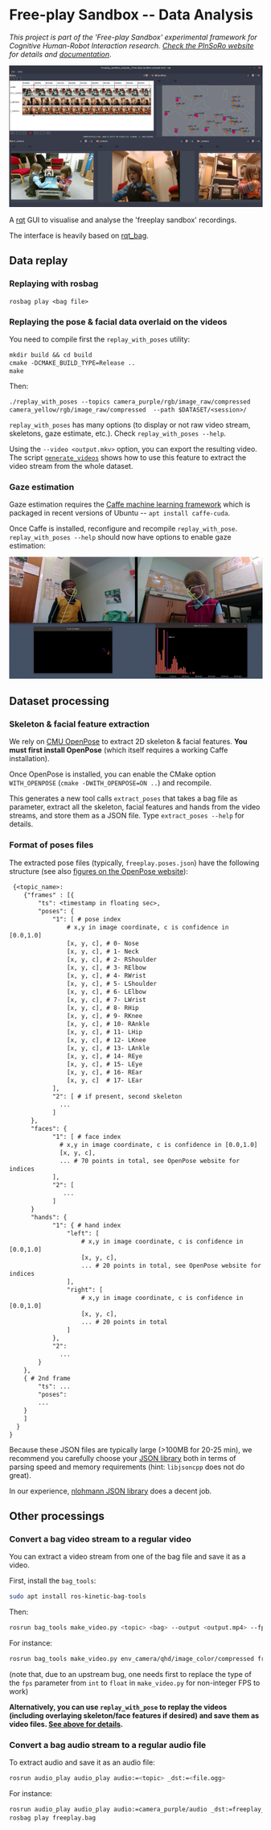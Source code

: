 Free-play Sandbox -- Data Analysis
==================================

*This project is part of the 'Free-play Sandbox' experimental framework for
Cognitive Human-Robot Interaction research. [Check the PInSoRo
website](https://freeplay-sandbox.github.io/) for details and
[documentation](https://freeplay-sandbox.github.io/freeplay-software)*.

![Screenshoot of the GUI](docs/screenshot.jpg)

A [rqt](http://wiki.ros.org/rqt) GUI to visualise and analyse the 'freeplay
sandbox' recordings.

The interface is heavily based on
[rqt_bag](https://github.com/ros-visualization/rqt_common_plugins/tree/master/rqt_bag).

Data replay
-----------

### Replaying with rosbag

```
rosbag play <bag file>
```


### Replaying the pose & facial data overlaid on the videos


You need to compile first the `replay_with_poses` utility:

```
mkdir build && cd build
cmake -DCMAKE_BUILD_TYPE=Release ..
make
```

Then:
```
./replay_with_poses --topics camera_purple/rgb/image_raw/compressed camera_yellow/rgb/image_raw/compressed  --path $DATASET/<session>/
```

`replay_with_poses` has many options (to display or not raw video stream,
skeletons, gaze estimate, etc.). Check `replay_with_poses --help`.


Using the `--video <output.mkv>` option, you can export the resulting video. The
script [`generate_videos`](scripts/generate_videos) shows how to use this
feature to extract the video stream from the whole dataset.

### Gaze estimation


Gaze estimation requires the [Caffe machine learning
framework](http://caffe.berkeleyvision.org/) which is packaged in recent
versions of Ubuntu -- `apt install caffe-cuda`.

Once Caffe is installed, reconfigure and recompile `replay_with_pose`.
`replay_with_poses --help` should now have options to enable gaze estimation:


![Gaze estimation](docs/gaze_tracking_distribution.png)


Dataset processing
------------------

### Skeleton & facial feature extraction

We rely on [CMU
OpenPose](https://github.com/CMU-Perceptual-Computing-Lab/openpose) to extract
2D skeleton & facial features. **You must first install OpenPose** (which itself
requires a working Caffe installation).

Once OpenPose is installed, you can enable the CMake option `WITH_OPENPOSE`
(`cmake -DWITH_OPENPOSE=ON ..`) and recompile.

This generates a new tool calls `extract_poses` that takes a bag file as
parameter, extract all the skeleton, facial features and hands from the video
streams, and store them as a JSON file. Type `extract_poses --help` for details.

### Format of poses files

The extracted pose files (typically, `freeplay.poses.json`) have the following
structure (see also [figures on the OpenPose
website](https://github.com/CMU-Perceptual-Computing-Lab/openpose/blob/master/doc/output.md#pose-output-format)):

```
 {<topic_name>:
    {"frames" : [{
        "ts": <timestamp in floating sec>,
        "poses": {
            "1": [ # pose index
                # x,y in image coordinate, c is confidence in [0.0,1.0]
                [x, y, c], # 0- Nose
                [x, y, c], # 1- Neck
                [x, y, c], # 2- RShoulder
                [x, y, c], # 3- RElbow
                [x, y, c], # 4- RWrist
                [x, y, c], # 5- LShoulder
                [x, y, c], # 6- LElbow
                [x, y, c], # 7- LWrist
                [x, y, c], # 8- RHip
                [x, y, c], # 9- RKnee
                [x, y, c], # 10- RAnkle
                [x, y, c], # 11- LHip
                [x, y, c], # 12- LKnee
                [x, y, c], # 13- LAnkle
                [x, y, c], # 14- REye
                [x, y, c], # 15- LEye
                [x, y, c], # 16- REar
                [x, y, c]  # 17- LEar
            ],
            "2": [ # if present, second skeleton
              ...
            ]
      },
      "faces": {
            "1": [ # face index
              # x,y in image coordinate, c is confidence in [0.0,1.0]
              [x, y, c],
              ... # 70 points in total, see OpenPose website for indices
            ],
            "2": [
               ...
            ]
      }
      "hands": {
            "1": { # hand index
                "left": [
                    # x,y in image coordinate, c is confidence in [0.0,1.0]
                    [x, y, c],
                    ... # 20 points in total, see OpenPose website for indices
                ],
                "right": [
                    # x,y in image coordinate, c is confidence in [0.0,1.0]
                    [x, y, c],
                    ... # 20 points in total
                ]
            },
            "2":
              ...
        }
    },
    { # 2nd frame
        "ts": ...
        "poses":
        ...
    }
    ]
  }
}
```

Because these JSON files are typically large (>100MB for 20-25 min), we
recommend you carefully choose your [JSON
library](https://github.com/miloyip/nativejson-benchmark) both in terms of
parsing speed and memory requirements (hint: `libjsoncpp` does not do great).

In our experience, [nlohmann JSON library](https://nlohmann.github.io/json/)
does a decent job.


Other processings
-----------------


### Convert a bag video stream to a regular video

You can extract a video stream from one of the bag file and save it as a video.

First, install the `bag_tools`:
```sh
sudo apt install ros-kinetic-bag-tools
```

Then:

```sh
rosrun bag_tools make_video.py <topic> <bag> --output <output.mp4> --fps <fps>
```

For instance:
```sh
rosrun bag_tools make_video.py env_camera/qhd/image_color/compressed freeplay.bag --output freeplay_env.mp4 --fps 28.0
```

(note that, due to an upstream bug, one needs first to replace the type of the `fps`
parameter from `int` to `float` in `make_video.py` for non-integer FPS to work)

**Alternatively, you can use `replay_with_pose` to replay the videos (including
overlaying skeleton/face features if desired) and save them as video files. [See
above for details](#replaying-the-pose--facial-data-overlaid-on-the-videos).**

### Convert a bag audio stream to a regular audio file

To extract audio and save it as an audio file:

```sh
rosrun audio_play audio_play audio:=<topic> _dst:=<file.ogg>
```

For instance:
```sh
rosrun audio_play audio_play audio:=camera_purple/audio _dst:=freeplay_purple.ogg &
rosbag play freeplay.bag
```
